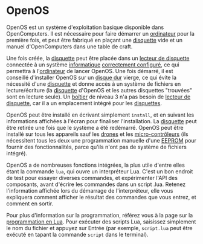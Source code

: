 # OpenOS

OpenOS est un système d'exploitation basique disponible dans OpenComputers. Il est nécessaire pour faire démarrer un [ordinateur](computer.md) pour la première fois, et peut être fabriqué en plaçant une [disquette](../item/floppy.md) vide et un manuel d'OpenComputers dans une table de craft.

Une fois créée, la [disquette](../item/floppy.md) peut être placée dans un [lecteur de disquette](../block/diskDrive.md) connectée à un système [informatique](computer.md) [correctement configuré](quickstart.md), ce qui permettra à l'[ordinateur](computer.md) de lancer OpenOS.
Une fois démarré, il est conseillé d'installer OpenOS sur un [disque dur](../item/hdd1.md) vierge, ce qui évite la nécessité d'une [disquette](../item/floppy.md) et donne accès à un système de fichiers en lecture/écriture (la [disquette](../item/floppy.md) d'OpenOS et les autres disquettes "trouvées" sont en lecture seule). Un [boîtier](../block/case3.md) de niveau 3 n'a pas besoin de [lecteur de disquette](../block/diskDrive.md), car il a un emplacement intégré pour les [disquettes](../item/floppy.md).

OpenOS peut être installé en écrivant simplement `install`, et en suivant les informations affichées à l'écran pour finaliser l'installation. La [disquette](../item/floppy.md) peut être retirée une fois que le système a été redémarré. OpenOS peut être installé sur tous les appareils sauf les [drones](../item/drone.md) et les [micro-contrôleurs](../block/microcontroller.md) (ils nécessitent tous les deux une programmation manuelle d'une [EEPROM](../item/eeprom.md) pour fournir des fonctionnalités, parce qu'ils n'ont pas de système de fichiers intégré).

OpenOS a de nombreuses fonctions intégrées, la plus utile d'entre elles étant la commande `lua`, qui ouvre un interpréteur Lua. C'est un bon endroit de test pour essayer diverses commandes, et expérimenter l'API des composants, avant d'écrire les commandes dans un script .lua. Retenez l'information affichée lors du démarrage de l'interpréteur, elle vous expliquera comment afficher le résultat des commandes que vous entrez, et comment en sortir.

Pour plus d'information sur la programmation, référez vous à la page sur la [programmation en Lua](lua.md). Pour exécuter des scripts Lua, saisissez simplement le nom du fichier et appuyez sur Entrée (par exemple, `script.lua` peut être exécuté en tapant la commande `script` dans le terminal).
